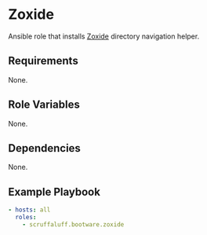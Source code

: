 # Zoxide

Ansible role that installs [Zoxide](https://github.com/ajeetdsouza/zoxide)
directory navigation helper.

## Requirements

None.

## Role Variables

None.

## Dependencies

None.

## Example Playbook

```yaml
- hosts: all
  roles:
    - scruffaluff.bootware.zoxide
```
